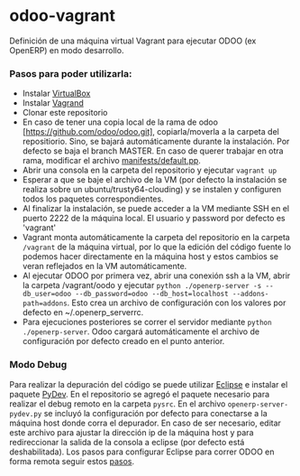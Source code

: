 odoo-vagrant
============

Definición de una máquina virtual Vagrant para ejecutar ODOO (ex OpenERP) en modo desarrollo.

### Pasos para poder utilizarla:
* Instalar [VirtualBox](https://www.virtualbox.org/wiki/Downloads)
* Instalar [Vagrand](https://www.vagrantup.com/downloads.html)
* Clonar este repositorio
* En caso de tener una copia local de la rama de odoo [https://github.com/odoo/odoo.git], copiarla/moverla a la carpeta del repositiorio. Sino, se bajará automáticamente durante la instalación. Por defecto se baja el branch MASTER. En caso de querer trabajar en otra rama, modificar el archivo [manifests/default.pp](https://github.com/gbisheimer/odoo-vagrant/blob/master/manifests/default.pp#L95).
* Abrir una consola en la carpeta del repositorio y ejecutar `vagrant up`
* Esperar a que se baje el archivo de la VM (por defecto la instalación se realiza sobre un ubuntu/trusty64-clouding) y se instalen y configuren todos los paquetes correspondientes.
* Al finalizar la instalación, se puede acceder a la VM mediante SSH en el puerto 2222 de la máquina local. El usuario y password por defecto es 'vagrant'
* Vagrant monta automáticamente la carpeta del repositorio en la carpeta `/vagrant` de la máquina virtual, por lo que la edición del código fuente lo podemos hacer directamente en la máquina host y estos cambios se veran reflejados en la VM automáticamente.
* Al ejecutar ODOO por primera vez, abrir una conexión ssh a la VM, abrir la carpeta /vagrant/oodo y ejecutar `python ./openerp-server -s --db_user=odoo --db_password=odoo --db_host=localhost --addons-path=addons`. Esto crea un archivo de configuración con los valores por defecto en ~/.openerp_serverrc.
* Para ejecuciones posteriores se correr el servidor mediante `python ./openerp-server`. Odoo cargará automáticamente el archivo de configuración por defecto creado en el punto anterior.

### Modo Debug
Para realizar la depuración del código se puede utilizar [Eclipse](http://www.eclipse.org/downloads/) e instalar el paquete [PyDev](http://pydev.org/manual_101_install.html). En el repositorio se agregó el paquete necesario para realizar el debug remoto en la carpeta `pysrc`. En el archivo `openerp-server-pydev.py` se incluyó la configuración por defecto para conectarse a la máquina host donde corra el depurador. En caso de ser necesario, editar este archivo para ajustar la dirección ip de la máquina host y para redireccionar la salida de la consola a eclipse (por defecto está deshabilitada). Los pasos para configurar Eclipse para correr ODOO en forma remota seguir estos [pasos](http://pydev.org/manual_adv_remote_debugger.html).
